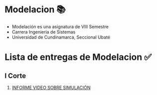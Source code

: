 # Modelacion 📚
* Modelación es una asignatura de VIII Semestre
* Carrera Ingenieria de Sistemas
* Universidad de Cundinamarca, Seccional Ubaté
  
# Lista de entregas de Modelacion ✅
## I Corte 
1. [INFORME VIDEO SOBRE SIMULACIÓN](https://github.com/julianacastilloaraujo/Modelacion/issues/1#issue-2140747459)
